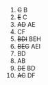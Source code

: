 1. ~~C~~ B
2. ~~E~~ C
3. ~~AD~~ AE
4. CF
5. ~~BDI~~ BEH
6. ~~BEG~~ AEI
7. BD
8. AB
9. ~~DE~~ BD
10. ~~AC~~ DF

